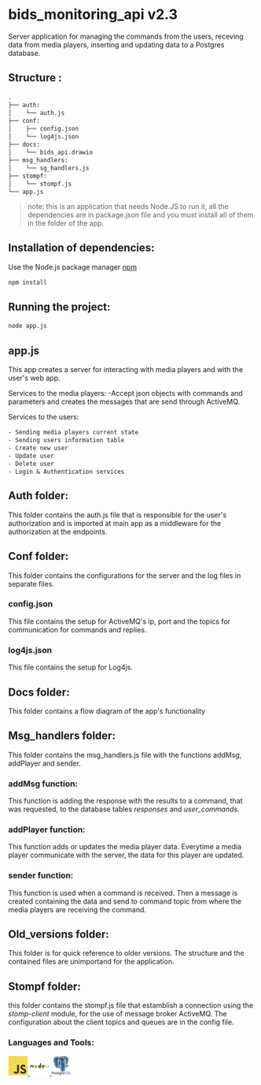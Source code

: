 # bids_monitoring_api v2.3

Server application for managing the commands from the users, receving 
data from media players, inserting and updating data to a Postgres database.


## Structure :

    .
    ├── auth:
    │    └── auth.js
    ├── conf:
    │    ├── config.json
    │    └── log4js.json
    ├── docs:
    │    └── bids_api.drawio
    ├── msg_handlers:
    │    └── sg_handlers.js
    ├── stompf:
    │    └── stompf.js
    └── app.js


> note: this is an application that needs Node.JS to run it, all the 
>       dependencies are in package.json file and you must install all 
>       of them in the folder of the app.

## Installation of dependencies:
Use the Node.js package manager [npm](https://nodejs.org/en/download/)

```bash
npm install
```

## Running the project:
```bash
node app.js
```

## app.js

This app creates a server for interacting with media players and with 
the user's web app.

Services to the media players:
-Accept json objects with commands and parameters and creates the messages that are send through ActiveMQ.

Services to the users:

    - Sending media players current state
    - Sending users information table
    - Create new user
    - Update user
    - Delete user
    - Login & Authentication services

## Auth folder:

 This folder contains the auth.js file that is responsible for the user's
authorization and is imported at main app as a middleware for the authorization
at the endpoints.

## Conf folder:

This folder contains the configurations for the server and the log files 
in separate files.

### config.json

 This file contains the setup for ActiveMQ's ip, port and the topics for 
 communication for commands and replies.

### log4js.json

 This file contains the setup for Log4js.

## Docs folder:

 This folder contains a flow diagram of the app's functionality

## Msg_handlers folder:

 This folder contains the msg_handlers.js file with the functions addMsg,
 addPlayer and sender.

### addMsg function:

 This function is adding the response with the results to a command, that
was requested, to the database tables *responses* and *user_commands*.

 
### addPlayer function:

 This function adds or updates the media player data. Everytime a media
player communicate with the server, the data for this player are updated.

### sender function:

 This function is used when a command is received. Then a message is 
created containing the data and send to command topic from where the 
media players are receiving the command.

## Old_versions folder:
 
 This folder is for quick reference to older versions. The structure and 
the contained files are unimportand for the application.

## Stompf folder:
 
 this folder contains the stompf.js file that estamblish a connection 
using the *stomp-client* module, for the use of message broker ActiveMQ.
The configuration about the client topics and queues are in the config
file.

<h3 align="left">Languages and Tools:</h3>
<p align="left"> <a href="https://developer.mozilla.org/en-US/docs/Web/JavaScript" target="_blank" rel="noreferrer"> <img src="https://raw.githubusercontent.com/devicons/devicon/master/icons/javascript/javascript-original.svg" alt="javascript" width="40" height="40"/> </a> <a href="https://nodejs.org" target="_blank" rel="noreferrer"> <img src="https://raw.githubusercontent.com/devicons/devicon/master/icons/nodejs/nodejs-original-wordmark.svg" alt="nodejs" width="40" height="40"/> </a> <a href="https://www.postgresql.org" target="_blank" rel="noreferrer"> <img src="https://raw.githubusercontent.com/devicons/devicon/master/icons/postgresql/postgresql-original-wordmark.svg" alt="postgresql" width="40" height="40"/> </a> </p>